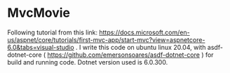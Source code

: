 # MvcMovie

Following tutorial from this link: https://docs.microsoft.com/en-us/aspnet/core/tutorials/first-mvc-app/start-mvc?view=aspnetcore-6.0&tabs=visual-studio . I write this code on ubuntu linux 20.04, with asdf-dotnet-core ( https://github.com/emersonsoares/asdf-dotnet-core ) for build and running code. Dotnet version used is 6.0.300.
